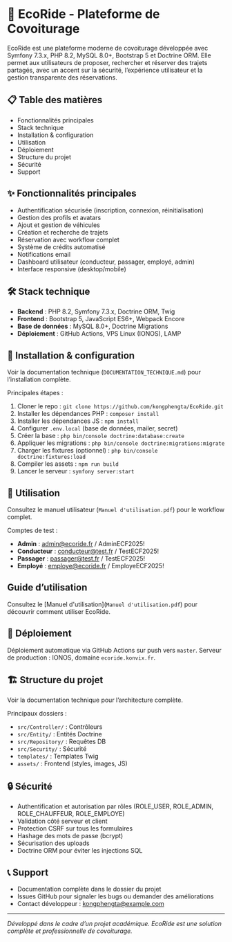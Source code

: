 # 🚗 EcoRide - Plateforme de Covoiturage

EcoRide est une plateforme moderne de covoiturage développée avec Symfony 7.3.x, PHP 8.2, MySQL 8.0+, Bootstrap 5 et Doctrine ORM. Elle permet aux utilisateurs de proposer, rechercher et réserver des trajets partagés, avec un accent sur la sécurité, l’expérience utilisateur et la gestion transparente des réservations.

## 📋 Table des matières

- Fonctionnalités principales
- Stack technique
- Installation & configuration
- Utilisation
- Déploiement
- Structure du projet
- Sécurité
- Support

## ✨ Fonctionnalités principales

- Authentification sécurisée (inscription, connexion, réinitialisation)
- Gestion des profils et avatars
- Ajout et gestion de véhicules
- Création et recherche de trajets
- Réservation avec workflow complet
- Système de crédits automatisé
- Notifications email
- Dashboard utilisateur (conducteur, passager, employé, admin)
- Interface responsive (desktop/mobile)

## 🛠️ Stack technique

- **Backend** : PHP 8.2, Symfony 7.3.x, Doctrine ORM, Twig
- **Frontend** : Bootstrap 5, JavaScript ES6+, Webpack Encore
- **Base de données** : MySQL 8.0+, Doctrine Migrations
- **Déploiement** : GitHub Actions, VPS Linux (IONOS), LAMP

## 🚀 Installation & configuration

Voir la documentation technique (`DOCUMENTATION_TECHNIQUE.md`) pour l’installation complète.

Principales étapes :

1. Cloner le repo : `git clone https://github.com/kongphengta/EcoRide.git`
2. Installer les dépendances PHP : `composer install`
3. Installer les dépendances JS : `npm install`
4. Configurer `.env.local` (base de données, mailer, secret)
5. Créer la base : `php bin/console doctrine:database:create`
6. Appliquer les migrations : `php bin/console doctrine:migrations:migrate`
7. Charger les fixtures (optionnel) : `php bin/console doctrine:fixtures:load`
8. Compiler les assets : `npm run build`
9. Lancer le serveur : `symfony server:start`

## 🎯 Utilisation

Consultez le manuel utilisateur (`Manuel d'utilisation.pdf`) pour le workflow complet.

Comptes de test :

- **Admin** : admin@ecoride.fr / AdminECF2025!
- **Conducteur** : conducteur@test.fr / TestECF2025!
- **Passager** : passager@test.fr / TestECF2025!
- **Employé** : employe@ecoride.fr / EmployeECF2025!

## Guide d’utilisation

Consultez le [Manuel d'utilisation](`Manuel d'utilisation.pdf`) pour découvrir comment utiliser EcoRide.

## 🚀 Déploiement

Déploiement automatique via GitHub Actions sur push vers `master`.
Serveur de production : IONOS, domaine `ecoride.konvix.fr`.

## 🏗️ Structure du projet

Voir la documentation technique pour l’architecture complète.

Principaux dossiers :

- `src/Controller/` : Contrôleurs
- `src/Entity/` : Entités Doctrine
- `src/Repository/` : Requêtes DB
- `src/Security/` : Sécurité
- `templates/` : Templates Twig
- `assets/` : Frontend (styles, images, JS)

## 🔒 Sécurité

- Authentification et autorisation par rôles (ROLE_USER, ROLE_ADMIN, ROLE_CHAUFFEUR, ROLE_EMPLOYE)
- Validation côté serveur et client
- Protection CSRF sur tous les formulaires
- Hashage des mots de passe (bcrypt)
- Sécurisation des uploads
- Doctrine ORM pour éviter les injections SQL

## 📞 Support

- Documentation complète dans le dossier du projet
- Issues GitHub pour signaler les bugs ou demander des améliorations
- Contact développeur : kongphengta@example.com

---

_Développé dans le cadre d’un projet académique. EcoRide est une solution complète et professionnelle de covoiturage._
